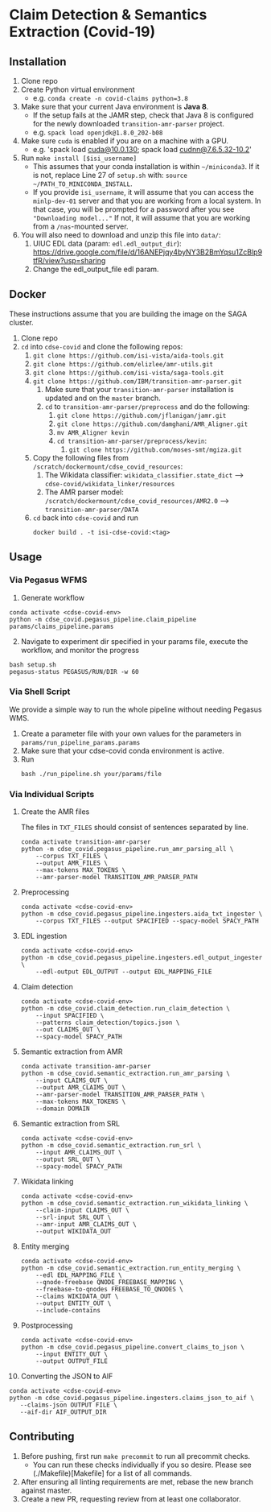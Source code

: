 # Claim Detection & Semantics Extraction (Covid-19)

## Installation

1. Clone repo
2. Create Python virtual environment
   - e.g. `conda create -n covid-claims python=3.8`
3. Make sure that your current Java environment is **Java 8**.
   - If the setup fails at the JAMR step, check that Java 8 is configured
      for the newly downloaded `transition-amr-parser` project.
   - e.g. `spack load openjdk@1.8.0_202-b08`
4. Make sure `cuda` is enabled if you are on a machine with a GPU.
   - e.g. 'spack load cuda@10.0.130; spack load cudnn@7.6.5.32-10.2'
5. Run `make install [$isi_username]`
   - This assumes that your conda installation is within `~/miniconda3`. If it is not, replace Line 27 of `setup.sh` with: `source ~/PATH_TO_MINICONDA_INSTALL`.
   - If you provide `isi_username`, it will assume that you can access the `minlp-dev-01` server and that you are working from a local system.
      In that case, you will be prompted for a password after you see
      `"Downloading model..."`
      If not, it will assume that you are working from a `/nas`-mounted server.
6. You will also need to download and unzip this file into `data/`:
   1. UIUC EDL data (param: `edl.edl_output_dir`): https://drive.google.com/file/d/16ANEPjqy4byNY3B2BmYqsu1ZcBlp9tfR/view?usp=sharing
   2. Change the edl_output_file edl param. 

## Docker
These instructions assume that you are building the image on the SAGA cluster.
1. Clone repo
2. `cd` into `cdse-covid` and clone the following repos:
   1. `git clone https://github.com/isi-vista/aida-tools.git`
   2. `git clone https://github.com/elizlee/amr-utils.git`
   3. `git clone https://github.com/isi-vista/saga-tools.git`
   4. `git clone https://github.com/IBM/transition-amr-parser.git`
      1. Make sure that your `transition-amr-parser` installation is updated and on the `master` branch.
      2. `cd` to `transition-amr-parser/preprocess` and do the following:
         1. `git clone https://github.com/jflanigan/jamr.git`
         2. `git clone https://github.com/damghani/AMR_Aligner.git`
         3. `mv AMR_Aligner kevin`
         4. `cd transition-amr-parser/preprocess/kevin`:
            1. `git clone https://github.com/moses-smt/mgiza.git`
   5. Copy the following files from `/scratch/dockermount/cdse_covid_resources`:
      1. The Wikidata classifier: `wikidata_classifier.state_dict` --> `cdse-covid/wikidata_linker/resources`
      2. The AMR parser model: `/scratch/dockermount/cdse_covid_resources/AMR2.0` --> `transition-amr-parser/DATA`
   6. `cd` back into `cdse-covid` and run
      ```
      docker build . -t isi-cdse-covid:<tag>
      ```

## Usage

### Via Pegasus WFMS

1. Generate workflow
```
conda activate <cdse-covid-env>
python -m cdse_covid.pegasus_pipeline.claim_pipeline params/claims_pipeline.params
```
2. Navigate to experiment dir specified in your params file, execute the workflow, and monitor the progress
```
bash setup.sh
pegasus-status PEGASUS/RUN/DIR -w 60
```

### Via Shell Script
We provide a simple way to run the whole pipeline without needing Pegasus WMS.
1. Create a parameter file with your own values for the parameters in
   `params/run_pipeline_params.params`
2. Make sure that your cdse-covid conda environment is active.
3. Run
   ```
   bash ./run_pipeline.sh your/params/file
   ```

### Via Individual Scripts

1. Create the AMR files
   
   The files in `TXT_FILES` should consist of sentences separated by line.
   ```
   conda activate transition-amr-parser
   python -m cdse_covid.pegasus_pipeline.run_amr_parsing_all \
       --corpus TXT_FILES \
       --output AMR_FILES \
       --max-tokens MAX_TOKENS \
       --amr-parser-model TRANSITION_AMR_PARSER_PATH
   ```
2. Preprocessing
   ```
   conda activate <cdse-covid-env>
   python -m cdse_covid.pegasus_pipeline.ingesters.aida_txt_ingester \
       --corpus TXT_FILES --output SPACIFIED --spacy-model SPACY_PATH
   ```
3. EDL ingestion
   ```
   conda activate <cdse-covid-env>
   python -m cdse_covid.pegasus_pipeline.ingesters.edl_output_ingester \
       --edl-output EDL_OUTPUT --output EDL_MAPPING_FILE
   ```
4. Claim detection
   ```
   conda activate <cdse-covid-env>
   python -m cdse_covid.claim_detection.run_claim_detection \
       --input SPACIFIED \
       --patterns claim_detection/topics.json \
       --out CLAIMS_OUT \
       --spacy-model SPACY_PATH
   ```
5. Semantic extraction from AMR
   ```
   conda activate transition-amr-parser
   python -m cdse_covid.semantic_extraction.run_amr_parsing \
       --input CLAIMS_OUT \
       --output AMR_CLAIMS_OUT \
       --amr-parser-model TRANSITION_AMR_PARSER_PATH \
       --max-tokens MAX_TOKENS \
       --domain DOMAIN
   ```
6. Semantic extraction from SRL
   ```
   conda activate <cdse-covid-env>
   python -m cdse_covid.semantic_extraction.run_srl \
       --input AMR_CLAIMS_OUT \
       --output SRL_OUT \
       --spacy-model SPACY_PATH
   ```
7. Wikidata linking
   ```
   conda activate <cdse-covid-env>
   python -m cdse_covid.semantic_extraction.run_wikidata_linking \
       --claim-input CLAIMS_OUT \
       --srl-input SRL_OUT \
       --amr-input AMR_CLAIMS_OUT \
       --output WIKIDATA_OUT
   ```
8. Entity merging
   ```
   conda activate <cdse-covid-env>
   python -m cdse_covid.semantic_extraction.run_entity_merging \
       --edl EDL_MAPPING_FILE \
       --qnode-freebase QNODE_FREEBASE_MAPPING \
       --freebase-to-qnodes FREEBASE_TO_QNODES \
       --claims WIKIDATA_OUT \
       --output ENTITY_OUT \
       --include-contains
   ```
9. Postprocessing
   ```
   conda activate <cdse-covid-env>
   python -m cdse_covid.pegasus_pipeline.convert_claims_to_json \
       --input ENTITY_OUT \
       --output OUTPUT_FILE
   ``` 
10. Converting the JSON to AIF
   ```
   conda activate <cdse-covid-env>
   python -m cdse_covid.pegasus_pipeline.ingesters.claims_json_to_aif \
      --claims-json OUTPUT FILE \
      --aif-dir AIF_OUTPUT_DIR
   ```

## Contributing

1. Before pushing, first run `make precommit` to run all precommit checks.
   - You can run these checks individually if you so desire. Please see (./Makefile)[Makefile] for a list of all commands.
2. After ensuring all linting requirements are met, rebase the new branch against master.
3. Create a new PR, requesting review from at least one collaborator.
